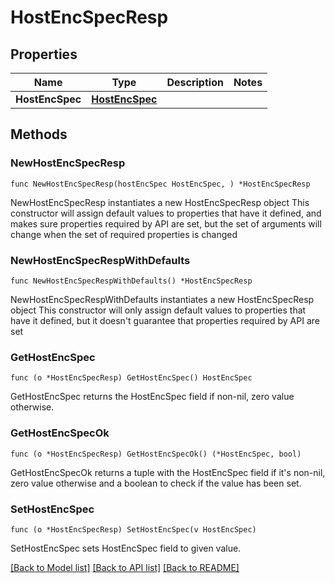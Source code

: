 # HostEncSpecResp

## Properties

Name | Type | Description | Notes
------------ | ------------- | ------------- | -------------
**HostEncSpec** | [**HostEncSpec**](HostEncSpec.md) |  | 

## Methods

### NewHostEncSpecResp

`func NewHostEncSpecResp(hostEncSpec HostEncSpec, ) *HostEncSpecResp`

NewHostEncSpecResp instantiates a new HostEncSpecResp object
This constructor will assign default values to properties that have it defined,
and makes sure properties required by API are set, but the set of arguments
will change when the set of required properties is changed

### NewHostEncSpecRespWithDefaults

`func NewHostEncSpecRespWithDefaults() *HostEncSpecResp`

NewHostEncSpecRespWithDefaults instantiates a new HostEncSpecResp object
This constructor will only assign default values to properties that have it defined,
but it doesn't guarantee that properties required by API are set

### GetHostEncSpec

`func (o *HostEncSpecResp) GetHostEncSpec() HostEncSpec`

GetHostEncSpec returns the HostEncSpec field if non-nil, zero value otherwise.

### GetHostEncSpecOk

`func (o *HostEncSpecResp) GetHostEncSpecOk() (*HostEncSpec, bool)`

GetHostEncSpecOk returns a tuple with the HostEncSpec field if it's non-nil, zero value otherwise
and a boolean to check if the value has been set.

### SetHostEncSpec

`func (o *HostEncSpecResp) SetHostEncSpec(v HostEncSpec)`

SetHostEncSpec sets HostEncSpec field to given value.



[[Back to Model list]](../README.md#documentation-for-models) [[Back to API list]](../README.md#documentation-for-api-endpoints) [[Back to README]](../README.md)



